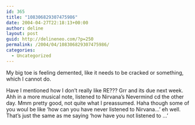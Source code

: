 ```yaml
---
id: 365
title: "108306829307475986"
date: 2004-04-27T22:18:13+00:00
author: deline
layout: post
guid: http://delineneo.com/?p=250
permalink: /2004/04/108306829307475986/
categories:
  - Uncategorized
---
```

My big toe is feeling demented, like it needs to be cracked or something, which I cannot do.
  
Have I mentioned how I don&#8217;t really like RE??? Grr and its due next week. Ahh in a more musical note, listened to Nirvana&#8217;s Nevermind cd the other day. Mmm pretty good, not quite what I preassumed. Haha though some of you woul be like &#8216;how can you have never listened to Nirvana&#8230;&#8217; eh well. That&#8217;s just the same as me saying &#8216;how have you not listened to &#8230;&#8217;